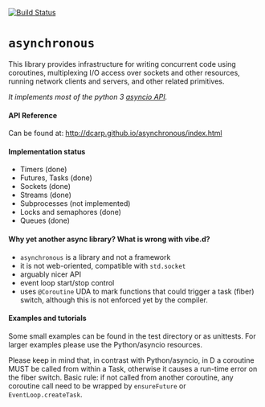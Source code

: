 [![Build Status](https://travis-ci.org/dcarp/asynchronous.png?branch=master)](https://travis-ci.org/dcarp/asynchronous)

# `asynchronous`
This library provides infrastructure for writing concurrent code using coroutines, multiplexing I/O access over sockets and other resources, running network clients and servers, and other related primitives.

*It implements most of the python 3 [asyncio API](https://docs.python.org/3/library/asyncio.html).*

#### API Reference
Can be found at: http://dcarp.github.io/asynchronous/index.html

#### Implementation status
* Timers (done)
* Futures, Tasks (done)
* Sockets (done)
* Streams (done)
* Subprocesses (not implemented)
* Locks and semaphores (done)
* Queues (done)

#### Why yet another async library? What is wrong with vibe.d?
* `asynchronous` is a library and not a framework
* it is not web-oriented, compatible with `std.socket`
* arguably nicer API
* event loop start/stop control
* uses `@Coroutine` UDA to mark functions that could trigger a task (fiber) switch, although this is not enforced yet by the compiler.

#### Examples and tutorials
Some small examples can be found in the test directory or as unittests. For larger examples please use the Python/asyncio resources.

Please keep in mind that, in contrast with Python/asyncio, in D a coroutine MUST be called from within a Task, otherwise it causes a run-time error on the fiber switch. Basic rule: if not called from another coroutine, any coroutine call need to be wrapped by `ensureFuture` or `EventLoop.createTask`.
